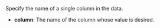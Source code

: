 Specify the name of a single column in the data.

- **column**: The name of the column whose value is desired.
